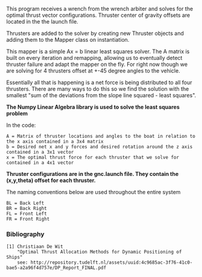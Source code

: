 This program receives a wrench from the wrench arbiter and solves for the optimal thrust vector configurations. Thruster center of gravity offsets are located in the the launch file.

Thrusters are added to the solver by creating new Thruster objects and adding them to the Mapper class on instantiation.

This mapper is a simple Ax = b linear least squares solver. The A matrix is built on every iteration and remapping, allowing us to eventually detect thruster failure and adapt the mapper on the fly. For right now though we are solving for 4 thrusters offset at +-45 degree angles to the vehicle.

Essentially all that is happening is a net force is being distributed to all four thrusters. There are many ways to do this so we find the solution with the smallest "sum of the deviations from the slope line squared - least squares". 

**The Numpy Linear Algebra library is used to solve the least squares problem**

In the code:

    A = Matrix of thruster locations and angles to the boat in relation to the x axis contained in a 3x4 matrix
    b = Desired net x and y forces and desired rotation around the z axis contained in a 3x1 vector
    x = The optimal thrust force for each thruster that we solve for contained in a 4x1 vector

**Thruster configurations are in the gnc.launch file. They contain the (x,y,theta) offset for each thruster.**

The naming conventions below are used throughout the entire system

    BL = Back Left
    BR = Back Right
    FL = Front Left
    FR = Front Right

### Bibliography

    [1] Christiaan De Wit
        "Optimal Thrust Allocation Methods for Dynamic Positioning of Ships"
        see: http://repository.tudelft.nl/assets/uuid:4c9685ac-3f76-41c0-bae5-a2a96f4d757e/DP_Report_FINAL.pdf